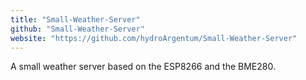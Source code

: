 ```yaml
---
title: "Small-Weather-Server"
github: "Small-Weather-Server"
website: "https://github.com/hydroArgentum/Small-Weather-Server"
---
```


A small weather server based on the ESP8266 and the BME280.
